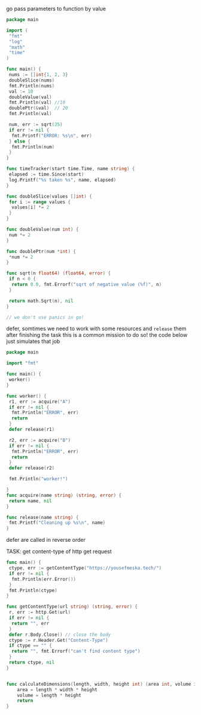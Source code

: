 go pass parameters to function by value

```go
package main

import (
 "fmt"
 "log"
 "math"
 "time"
)

func main() {
 nums := []int{1, 2, 3}
 doubleSlice(nums)
 fmt.Println(nums)
 val := 10
 doubleValue(val)
 fmt.Println(val) //10
 doublePtr(&val)  // 20
 fmt.Println(val)

 num, err := sqrt(25)
 if err != nil {
  fmt.Printf("ERROR: %s\n", err)
 } else {
  fmt.Println(num)
 }
}

func timeTracker(start time.Time, name string) {
 elapsed := time.Since(start)
 log.Printf("%s taken %s", name, elapsed)
}

func doubleSlice(values []int) {
 for i := range values {
  values[i] *= 2
 }
}

func doubleValue(num int) {
 num *= 2
}

func doublePtr(num *int) {
 *num *= 2
}

func sqrt(n float64) (float64, error) {
 if n < 0 {
  return 0.0, fmt.Errorf("sqrt of negative value (%f)", n)
 }

 return math.Sqrt(n), nil
}

// we don't use panics in go!

```

defer, somtimes we need to work with some resources and `release` them after finishing the task
this is a common mission to do so!
the code below just simulates that job

```go
package main

import "fmt"

func main() {
 worker()
}

func worker() {
 r1, err := acquire("A")
 if err != nil {
  fmt.Println("ERROR", err)
  return
 }
 defer release(r1)

 r2, err := acquire("B")
 if err != nil {
  fmt.Println("ERROR", err)
  return
 }
 defer release(r2)

 fmt.Println("worker!")

}
func acquire(name string) (string, error) {
 return name, nil
}

func release(name string) {
 fmt.Printf("Cleaning up %s\n", name)
}
```

defer are called in reverse order

TASK: get content-type of http get request

```go
func main() {
 ctype, err := getContentType("https://yousefmeska.tech/")
 if err != nil {
  fmt.Println(err.Error())
 }
 fmt.Println(ctype)
}

func getContentType(url string) (string, error) {
 r, err := http.Get(url)
 if err != nil {
  return "", err
 }
 defer r.Body.Close() // close the body
 ctype := r.Header.Get("Content-Type")
 if ctype == "" {
  return "", fmt.Errorf("can't find content type")
 }
 return ctype, nil
}
```



```go

func calculateDimensions(length, width, height int) (area int, volume int) {
	area = length * width * height
	volume = length * height
	return
}
```